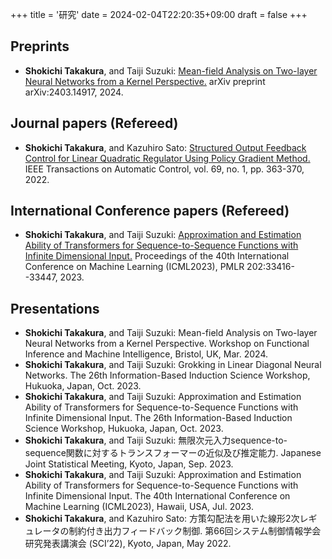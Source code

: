 +++
title = '研究'
date = 2024-02-04T22:20:35+09:00
draft = false
+++

## Preprints
- **Shokichi Takakura**, and Taiji Suzuki: [Mean-field Analysis on Two-layer Neural Networks from a Kernel Perspective.](https://arxiv.org/abs/2403.14917) arXiv preprint arXiv:2403.14917, 2024.

## Journal papers (Refereed)
- **Shokichi Takakura**, and Kazuhiro Sato: [Structured Output Feedback Control for Linear Quadratic Regulator Using Policy Gradient Method.](https://ieeexplore.ieee.org/document/10091214) IEEE Transactions on Automatic Control, vol. 69, no. 1, pp. 363-370, 2022.
## International Conference papers (Refereed)
- **Shokichi Takakura**, and Taiji Suzuki: [Approximation and Estimation Ability of Transformers for Sequence-to-Sequence Functions with Infinite Dimensional Input.](https://proceedings.mlr.press/v202/takakura23a.html) Proceedings of the 40th International Conference on Machine Learning (ICML2023), PMLR 202:33416--33447, 2023.

## Presentations
- **Shokichi Takakura**, and Taiji Suzuki: Mean-field Analysis on Two-layer Neural Networks from a Kernel Perspective. Workshop on Functional Inference and Machine Intelligence, Bristol, UK, Mar. 2024.
- **Shokichi Takakura**, and Taiji Suzuki: Grokking in Linear Diagonal Neural Networks. The 26th Information-Based Induction Science Workshop, Hukuoka, Japan, Oct. 2023.
- **Shokichi Takakura**, and Taiji Suzuki: Approximation and Estimation Ability of Transformers for Sequence-to-Sequence Functions with Infinite Dimensional Input. The 26th Information-Based Induction Science Workshop, Hukuoka, Japan, Oct. 2023.
- **Shokichi Takakura**, and Taiji Suzuki: 無限次元入力sequence-to-sequence関数に対するトランスフォーマーの近似及び推定能力. Japanese Joint Statistical Meeting, Kyoto, Japan, Sep. 2023.
- **Shokichi Takakura**, and Taiji Suzuki: Approximation and Estimation Ability of Transformers for Sequence-to-Sequence Functions with Infinite Dimensional Input. The 40th International Conference on Machine Learning (ICML2023), Hawaii, USA, Jul. 2023.
- **Shokichi Takakura**, and Kazuhiro Sato: 方策勾配法を用いた線形2次レギュレータの制約付き出力フィードバック制御. 第66回システム制御情報学会研究発表講演会 (SCI’22), Kyoto, Japan, May 2022.
